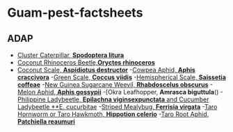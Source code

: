 # Guam-pest-factsheets

## ADAP
- [Cluster Caterpillar, **Spodoptera litura**](https://www.ctahr.hawaii.edu/adap/Publications/ADAP_pubs/2000-3.pdf)
- [Coconut Rhinoceros Beetle,**Oryctes rhinoceros**]()
- [Coconut Scale, **Aspidiotus destructor**]()
-[Cowpea Aphid, **Aphis craccivora**]()
-[Green Scale, **Coccus viidis**]()
-[Hemispherical Scale, **Saissetia coffeae**]()
-[New Guinea Sugarcane Weevil, **Rhabdoscelus obscurus**]()
-[Melon Aphid, **Aphis gossypii**]()
-[Okra Leafhopper, **Amrasca biguttula**()
-[Philippine Ladybeetle, **Epilachna viginsexpunctata** and Cucumber Ladybeetle **E. cucurbitae]()
-[Striped Mealybug, **Ferrisia virgata**]()
-[Taro Hornworm or Taro Hawkmoth, **Hippotion celerio**]()
-[Taro Root Aphid, **Patchiella reaumuri**]() 	
